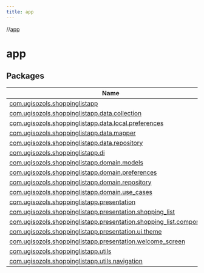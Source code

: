 ```yaml
---
title: app
---
```

//[app](index.html)



# app



## Packages


| Name |
|---|
| [com.ugisozols.shoppinglistapp](app/com.ugisozols.shoppinglistapp/index.html) |
| [com.ugisozols.shoppinglistapp.data.collection](app/com.ugisozols.shoppinglistapp.data.collection/index.html) |
| [com.ugisozols.shoppinglistapp.data.local.preferences](app/com.ugisozols.shoppinglistapp.data.local.preferences/index.html) |
| [com.ugisozols.shoppinglistapp.data.mapper](app/com.ugisozols.shoppinglistapp.data.mapper/index.html) |
| [com.ugisozols.shoppinglistapp.data.repository](app/com.ugisozols.shoppinglistapp.data.repository/index.html) |
| [com.ugisozols.shoppinglistapp.di](app/com.ugisozols.shoppinglistapp.di/index.html) |
| [com.ugisozols.shoppinglistapp.domain.models](app/com.ugisozols.shoppinglistapp.domain.models/index.html) |
| [com.ugisozols.shoppinglistapp.domain.preferences](app/com.ugisozols.shoppinglistapp.domain.preferences/index.html) |
| [com.ugisozols.shoppinglistapp.domain.repository](app/com.ugisozols.shoppinglistapp.domain.repository/index.html) |
| [com.ugisozols.shoppinglistapp.domain.use_cases](app/com.ugisozols.shoppinglistapp.domain.use_cases/index.html) |
| [com.ugisozols.shoppinglistapp.presentation](app/com.ugisozols.shoppinglistapp.presentation/index.html) |
| [com.ugisozols.shoppinglistapp.presentation.shopping_list](app/com.ugisozols.shoppinglistapp.presentation.shopping_list/index.html) |
| [com.ugisozols.shoppinglistapp.presentation.shopping_list.components](app/com.ugisozols.shoppinglistapp.presentation.shopping_list.components/index.html) |
| [com.ugisozols.shoppinglistapp.presentation.ui.theme](app/com.ugisozols.shoppinglistapp.presentation.ui.theme/index.html) |
| [com.ugisozols.shoppinglistapp.presentation.welcome_screen](app/com.ugisozols.shoppinglistapp.presentation.welcome_screen/index.html) |
| [com.ugisozols.shoppinglistapp.utils](app/com.ugisozols.shoppinglistapp.utils/index.html) |
| [com.ugisozols.shoppinglistapp.utils.navigation](app/com.ugisozols.shoppinglistapp.utils.navigation/index.html) |

